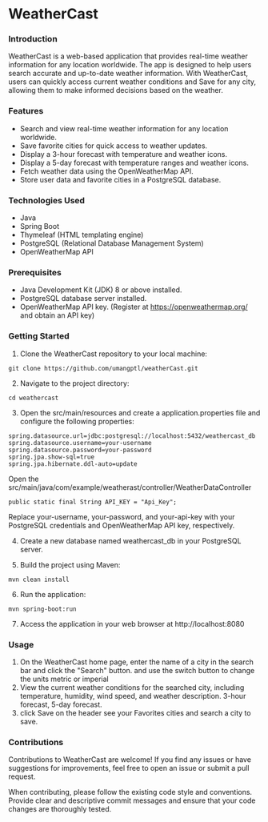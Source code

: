# WeatherCast
### Introduction
WeatherCast is a web-based application that provides real-time weather information for any location worldwide. The app is designed to help users search accurate and up-to-date weather information. With WeatherCast, users can quickly access current weather conditions and Save for any city, allowing them to make informed decisions based on the weather.

### Features
- Search and view real-time weather information for any location worldwide.
- Save favorite cities for quick access to weather updates.
- Display a 3-hour forecast with temperature and weather icons.
- Display a 5-day forecast with temperature ranges and weather icons.
- Fetch weather data using the OpenWeatherMap API.
- Store user data and favorite cities in a PostgreSQL database.

### Technologies Used
- Java
- Spring Boot
- Thymeleaf (HTML templating engine)
- PostgreSQL (Relational Database Management System)
- OpenWeatherMap API

### Prerequisites
- Java Development Kit (JDK) 8 or above installed.
- PostgreSQL database server installed.
- OpenWeatherMap API key. (Register at https://openweathermap.org/ and obtain an API key)

### Getting Started
1. Clone the WeatherCast repository to your local machine:
```
git clone https://github.com/umangptl/weatherCast.git
```
2. Navigate to the project directory:
```
cd weathercast
```
3. Open the src/main/resources and create a application.properties file and configure the following properties:
```
spring.datasource.url=jdbc:postgresql://localhost:5432/weathercast_db
spring.datasource.username=your-username
spring.datasource.password=your-password
spring.jpa.show-sql=true
spring.jpa.hibernate.ddl-auto=update
```
Open the src/main/java/com/example/weatherast/controller/WeatherDataController
```
public static final String API_KEY = "Api_Key";
```
Replace your-username, your-password, and your-api-key with your PostgreSQL credentials and OpenWeatherMap API key, respectively.

4. Create a new database named weathercast_db in your PostgreSQL server.

5. Build the project using Maven:
```
mvn clean install
```
6. Run the application:
```
mvn spring-boot:run
```
7. Access the application in your web browser at http://localhost:8080

### Usage
1. On the WeatherCast home page, enter the name of a city in the search bar and click the "Search" button. and use the switch button to change the units metric or imperial  
2. View the current weather conditions for the searched city, including temperature, humidity, wind speed, and weather description. 3-hour forecast, 5-day forecast.
3. click Save on the header see your Favorites cities and search a city to save.

### Contributions
Contributions to WeatherCast are welcome! If you find any issues or have suggestions for improvements, feel free to open an issue or submit a pull request.

When contributing, please follow the existing code style and conventions. Provide clear and descriptive commit messages and ensure that your code changes are thoroughly tested.
